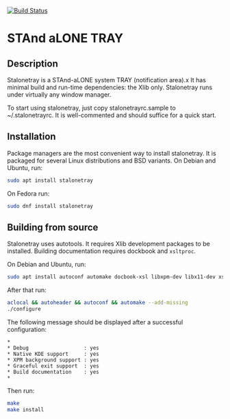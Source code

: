 [![Build Status](https://api.cirrus-ci.com/github/kolbusa/stalonetray.svg)](https://cirrus-ci.com/github/kolbusa/stalonetray)

# STAnd aLONE TRAY

## Description

Stalonetray is a STAnd-aLONE system TRAY (notification area).x  It has minimal build and run-time dependencies: the Xlib
only. Stalonetray runs under virtually any window manager.

To start using stalonetray, just copy stalonetrayrc.sample to ~/.stalonetrayrc. It is well-commented and should suffice
for a quick start.

## Installation

Package managers are the most convenient way to install stalonetray. It is packaged for several Linux distributions and
BSD variants. On Debian and Ubuntu, run:
```sh
sudo apt install stalonetray
```

On Fedora run:
```sh
sudo dnf install stalonetray
```

## Building from source

Stalonetray uses autotools. It requires Xlib development packages to be installed. Building documentation requires
dockbook and `xsltproc`.

On Debian and Ubuntu, run:
```sh
sudo apt install autoconf automake docbook-xsl libxpm-dev libx11-dev xsltproc
```

After that run:

```sh
aclocal && autoheader && autoconf && automake --add-missing
./configure
```

The following message should be displayed after a successful configuration:
```
*
* Debug                  : yes
* Native KDE support     : yes
* XPM background support : yes
* Graceful exit support  : yes
* Build documentation    : yes
*
```

Then run:

```sh
make
make install
```

